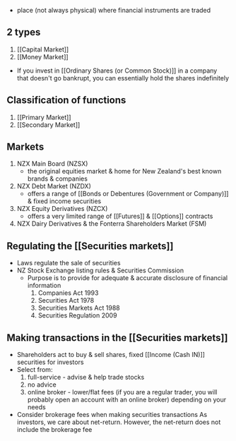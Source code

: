 - place (not always physical) where financial instruments are traded
## 2 types
1. [[Capital Market]]
2. [[Money Market]]

- If you invest in [[Ordinary Shares (or Common Stock)]] in a company that doesn't go bankrupt, you can essentially hold the shares indefinitely
## Classification of functions
1. [[Primary Market]]
2. [[Secondary Market]]
## Markets
1. NZX Main Board (NZSX)
	- the original equities market & home for New Zealand's best known brands & companies
2. NZX Debt Market (NZDX)
	- offers a range of [[Bonds or Debentures (Government or Company)]] & fixed income securities
3. NZX Equity Derivatives (NZCX)
	- offers a very limited range of [[Futures]] & [[Options]] contracts
4. NZX Dairy Derivatives & the Fonterra Shareholders Market (FSM)
## Regulating the [[Securities markets]]
- Laws regulate the sale of securities
- NZ Stock Exchange listing rules & Securities Commission
	- Purpose is to provide for adequate & accurate disclosure of financial information
		1. Companies Act 1993
		2. Securities Act 1978
		3. Securities Markets Act 1988
		4. Securities Regulation 2009
## Making transactions in the [[Securities markets]]
- Shareholders act to buy & sell shares, fixed [[Income (Cash IN)]] securities for investors
- Select from:
	1. full-service - advise & help trade stocks
	2. no advice
	3. online broker - lower/flat fees (if you are a regular trader, you will probably open an account with an online broker)
depending on your needs
- Consider brokerage fees when making securities transactions
As investors, we care about net-return. However, the net-return does not include the brokerage fee